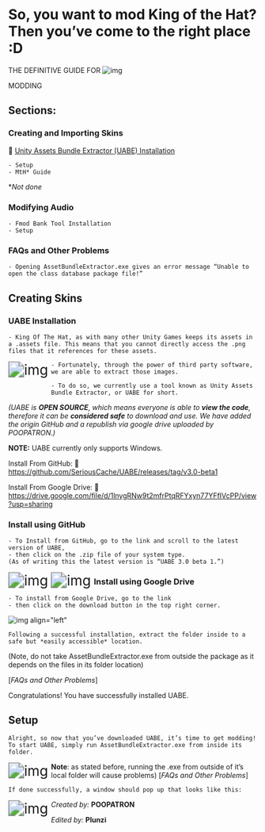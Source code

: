 # So, you want to mod King of the Hat? Then you’ve come to the right place :D

THE DEFINITIVE GUIDE FOR
![img](file:///C:/Users/lukas/AppData/Local/Temp/msohtmlclip1/01/clip_image002.gif)

MODDING 

## Sections:

### Creating and Importing Skins

🔗 [Unity Assets Bundle Extractor (UABE) Installation](#_nwp7jk7nxfax)

```
- Setup
- MtH* Guide
```
*_Not done_

### Modifying Audio

```
- Fmod Bank Tool Installation
- Setup
```

### FAQs and Other Problems 

 ```
 - Opening AssetBundleExtractor.exe gives an error message “Unable to open the class database package file!”
 ```



## Creating Skins

### **UABE** Installation

```
- King Of The Hat, as with many other Unity Games keeps its assets in a .assets file. This means that you cannot directly access the .png files that it references for these assets. 
```

<img align="left" src="file:///C:/Users/lukas/AppData/Local/Temp/msohtmlclip1/01/clip_image004.gif" alt="img" style="zoom:200%;" />

```
- Fortunately, through the power of third party software, we are able to extract those images.

- To do so, we currently use a tool known as Unity Assets Bundle Extractor, or UABE for short.
```
_(UABE is **OPEN SOURCE**, which means everyone is able to **view the code**, therefore it can be **considered safe** to download and use. We have added the origin GitHub and a republish via google drive uploaded by POOPATRON.)_

**NOTE:** UABE currently only supports Windows.

Install From GitHub:
🔗 https://github.com/SeriousCache/UABE/releases/tag/v3.0-beta1 

Install From Google Drive:
🔗 https://drive.google.com/file/d/1lnygRNw9t2mfrPtqRFYxyn77YFfIVcPP/view?usp=sharing 

 

### Install using GitHub

```
- To Install from GitHub, go to the link and scroll to the latest version of UABE,
- then click on the .zip file of your system type.
(As of writing this the latest version is “UABE 3.0 beta 1.”)
```


<img align="left" src="file:///C:/Users/lukas/AppData/Local/Temp/msohtmlclip1/01/clip_image006.gif" alt="img" style="zoom:200%;" />

<img align="left" src="file:///C:/Users/lukas/AppData/Local/Temp/msohtmlclip1/01/clip_image008.gif" alt="img" style="zoom:200%;" />



### Install using Google Drive

```
- To install from Google Drive, go to the link
- then click on the download button in the top right corner.
```

![img align="left"](file:///C:/Users/lukas/AppData/Local/Temp/msohtmlclip1/01/clip_image010.gif) 

```
Following a successful installation, extract the folder inside to a safe but *easily accessible* location. 
```

(Note, do not take AssetBundleExtractor.exe from outside the package as it depends on the files in its folder location) 

[*FAQs and Other Problems*]

 

Congratulations! You have successfully installed UABE. 

## Setup

```
Alright, so now that you’ve downloaded UABE, it’s time to get modding!
To start UABE, simply run AssetBundleExtractor.exe from inside its folder. 
```

<img align="left" src="file:///C:/Users/lukas/AppData/Local/Temp/msohtmlclip1/01/clip_image012.gif" alt="img" style="zoom:200%;" />

**Note**: as stated before, running the .exe from outside of it’s local folder will cause problems) [*FAQs and Other Problems*]

```
If done successfully, a window should pop up that looks like this:
```

<img align="left" src="file:///C:/Users/lukas/AppData/Local/Temp/msohtmlclip1/01/clip_image014.gif" alt="img" style="zoom:200%;" />

_Created by:_
**POOPATRON**

_Edited by:_
**Plunzi**